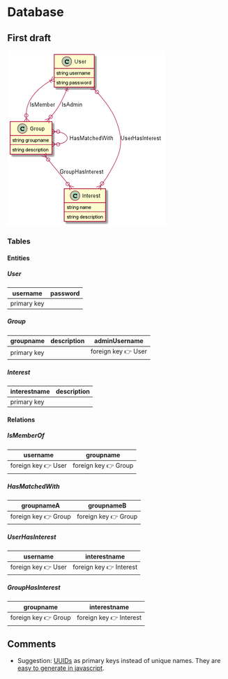 
# Database

## First draft

![](plantuml/png/database.png)

### Tables

#### Entities

##### User
**username** | password
--- | ---
primary key |

##### Group
**groupname** | description | adminUsername
--- | --- | ---
primary key | | foreign key 👉 User

##### Interest
**interestname** | description
--- | ---
primary key | 

#### Relations

##### IsMemberOf
**username** | **groupname**
--- | ---
foreign key 👉 User | foreign key 👉 Group

##### HasMatchedWith
**groupnameA** | **groupnameB**
--- | ---
foreign key 👉 Group | foreign key 👉 Group

##### UserHasInterest
**username** | **interestname**
--- | ---
foreign key 👉 User | foreign key 👉 Interest

##### GroupHasInterest
**groupname** | **interestname**
--- | ---
foreign key 👉 Group | foreign key 👉 Interest

## Comments
- Suggestion: [UUIDs](https://www.cockroachlabs.com/blog/what-is-a-uuid/) as primary keys instead of unique names. They are [easy to generate in javascript](https://www.npmjs.com/package/uuid).
